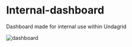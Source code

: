 # Internal-dashboard
Dashboard made for internal use within Undagrid

![dashboard](https://user-images.githubusercontent.com/48760013/140752112-2337eba7-a2f1-4dfd-8800-b7bc33ad2b74.PNG)
